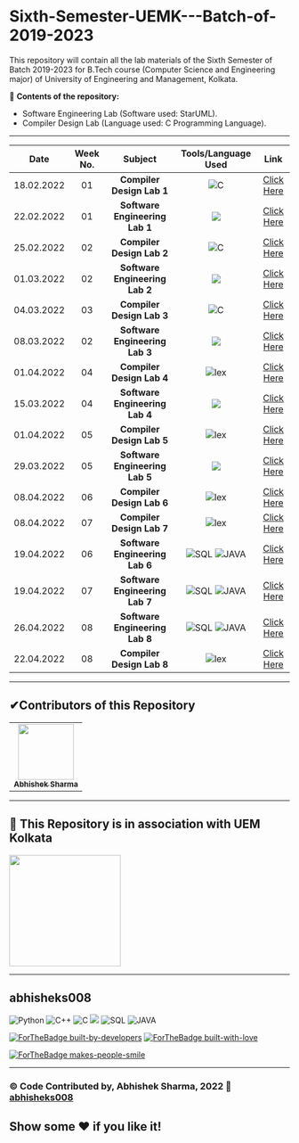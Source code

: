 # Sixth-Semester-UEMK---Batch-of-2019-2023
This repository will contain all the lab materials of the Sixth Semester of Batch 2019-2023 for B.Tech course (Computer Science and Engineering major) of University of Engineering and Management, Kolkata.

🔴 **Contents of the repository:**
- Software Engineering Lab (Software used: StarUML).
- Compiler Design Lab (Language used: C Programming Language).

***************************************************************
| Date | Week No. | Subject | Tools/Language Used | Link |
| :---: |:---: |:---: |:---: |:---: |
|18.02.2022|01|**Compiler Design Lab 1**| <img alt = "C" src = "https://img.shields.io/badge/c-0000FF.svg?&style=for-the-badge&logo=c%2B%2B&ogoColor=white"> | [Click Here](/Compiler%20Design%20Lab/Assignment%201)|
|22.02.2022|01|**Software Engineering Lab 1**|<img src = "https://img.shields.io/badge/StarUML-C70039.svg?&style=for-the-badge&logo=StarUML%2B%2B&ogoColor=white">|[Click Here](https://github.com/abhisheks008/Sixth-Semester-UEMK---Batch-of-2019-2023/blob/main/Software%20Engineering%20Lab/Software%20Engg%20Lab%20-%20Assignment%201.pdf)|
|25.02.2022|02|**Compiler Design Lab 2**|<img alt = "C" src = "https://img.shields.io/badge/c-0000FF.svg?&style=for-the-badge&logo=c%2B%2B&ogoColor=white"> | [Click Here](Compiler%20Design%20Lab/Assignment%202)|
|01.03.2022|02|**Software Engineering Lab 2**|<img src = "https://img.shields.io/badge/StarUML-C70039.svg?&style=for-the-badge&logo=StarUML%2B%2B&ogoColor=white">|[Click Here](/Software%20Engineering%20Lab/Software%20Engineering%20Lab%20-%20Assignment%202.pdf)|
|04.03.2022|03|**Compiler Design Lab 3**|<img alt = "C" src = "https://img.shields.io/badge/c-0000FF.svg?&style=for-the-badge&logo=c%2B%2B&ogoColor=white"> | [Click Here](Compiler%20Design%20Lab/Assignment%203)|
|08.03.2022|02|**Software Engineering Lab 3**|<img src = "https://img.shields.io/badge/StarUML-C70039.svg?&style=for-the-badge&logo=StarUML%2B%2B&ogoColor=white">|[Click Here](/Software%20Engineering%20Lab/Software%20Engineering%20Lab%20-%20Assignment%203.pdf)|
|01.04.2022|04|**Compiler Design Lab 4**|<img alt = "lex" src = "https://img.shields.io/badge/lex-E6E300.svg?&style=for-the-badge&logo=lex&ogoColor=black">|[Click Here](https://github.com/abhisheks008/Sixth-Semester-UEMK---Batch-of-2019-2023/tree/main/Compiler%20Design%20Lab/Assignment%204)|
|15.03.2022|04|**Software Engineering Lab 4**|<img src = "https://img.shields.io/badge/StarUML-C70039.svg?&style=for-the-badge&logo=StarUML%2B%2B&ogoColor=white">|[Click Here](https://github.com/abhisheks008/Sixth-Semester-UEMK---Batch-of-2019-2023/blob/main/Software%20Engineering%20Lab/Software%20Engineering%20Lab%20-%20Assignment%204.pdf)|
|01.04.2022|05|**Compiler Design Lab 5**|<img alt = "lex" src = "https://img.shields.io/badge/lex-E6E300.svg?&style=for-the-badge&logo=lex&ogoColor=black">|[Click Here](https://github.com/abhisheks008/Sixth-Semester-UEMK---Batch-of-2019-2023/tree/main/Compiler%20Design%20Lab/Assignment%205)|
|29.03.2022|05|**Software Engineering Lab 5**|<img src = "https://img.shields.io/badge/StarUML-C70039.svg?&style=for-the-badge&logo=StarUML%2B%2B&ogoColor=white">|[Click Here](https://github.com/abhisheks008/Sixth-Semester-UEMK---Batch-of-2019-2023/blob/main/Software%20Engineering%20Lab/Software%20Engineering%20Lab%20-%20Assignment%205.pdf)|
|08.04.2022|06|**Compiler Design Lab 6**|<img alt = "lex" src = "https://img.shields.io/badge/lex-E6E300.svg?&style=for-the-badge&logo=lex&ogoColor=black">|[Click Here](https://github.com/abhisheks008/Sixth-Semester-UEMK---Batch-of-2019-2023/tree/main/Compiler%20Design%20Lab/Assignment%206)|
|08.04.2022|07|**Compiler Design Lab 7**|<img alt = "lex" src = "https://img.shields.io/badge/lex-E6E300.svg?&style=for-the-badge&logo=lex&ogoColor=black">|[Click Here](https://github.com/abhisheks008/Sixth-Semester-UEMK---Batch-of-2019-2023/tree/main/Compiler%20Design%20Lab/Assignment%207)|
|19.04.2022|06|**Software Engineering Lab 6**|<img alt = "SQL" src = "https://img.shields.io/badge/SQL-6713d4?style=for-the-badge&logo=sql&logoColor=white">  <img alt = "JAVA" src = "https://img.shields.io/badge/JAVA-e700a5?style=for-the-badge&logo=java&logoColor=white">|[Click Here](https://github.com/abhisheks008/Sixth-Semester-UEMK---Batch-of-2019-2023/tree/main/Software%20Engineering%20Lab/Assignment%206)|
|19.04.2022|07|**Software Engineering Lab 7**|<img alt = "SQL" src = "https://img.shields.io/badge/SQL-6713d4?style=for-the-badge&logo=sql&logoColor=white">  <img alt = "JAVA" src = "https://img.shields.io/badge/JAVA-e700a5?style=for-the-badge&logo=java&logoColor=white">|[Click Here](https://github.com/abhisheks008/Sixth-Semester-UEMK---Batch-of-2019-2023/tree/main/Software%20Engineering%20Lab/Assignment%207)|
|26.04.2022|08|**Software Engineering Lab 8**|<img alt = "SQL" src = "https://img.shields.io/badge/SQL-6713d4?style=for-the-badge&logo=sql&logoColor=white">  <img alt = "JAVA" src = "https://img.shields.io/badge/JAVA-e700a5?style=for-the-badge&logo=java&logoColor=white">|[Click Here](https://github.com/abhisheks008/Sixth-Semester-UEMK---Batch-of-2019-2023/tree/main/Software%20Engineering%20Lab/Assignment%208)|
|22.04.2022|08|**Compiler Design Lab 8**|<img alt = "lex" src = "https://img.shields.io/badge/lex-E6E300.svg?&style=for-the-badge&logo=lex&ogoColor=black">|[Click Here](https://github.com/abhisheks008/Sixth-Semester-UEMK---Batch-of-2019-2023/tree/main/Compiler%20Design%20Lab/Assignment%208)|



**************************************************************************
<h2>✔Contributors of this Repository</h2>
<table>
  <tr>
<td align="center"><a href="https://github.com/abhisheks008"><img src="https://avatars.githubusercontent.com/u/68724349?v=4" width="100px;" alt=""/><br /><sub><b>Abhishek Sharma</b></sub></a></td>
    </tr>
  </table>
  
***************************************************************************
<h2>🏫 This Repository is in association with UEM Kolkata </h2>
<a href = "https://uem.edu.in/uem-kolkata/"><img src="https://uem.edu.in/app/themes/iem-group-wp-theme/resources/logo.png" width="200px" alt=""/> </a>

*************************************************************************
## abhisheks008
<img alt="Python" src="https://img.shields.io/badge/python%20-%2314354C.svg?&style=for-the-badge&logo=python&logoColor=white"/> <img alt="C++" src="https://img.shields.io/badge/c++%20-%2300599C.svg?&style=for-the-badge&logo=c%2B%2B&ogoColor=white"/>  <img alt = "C" src = "https://img.shields.io/badge/c-0000FF.svg?&style=for-the-badge&logo=c%2B%2B&ogoColor=white">   <img src = "https://img.shields.io/badge/StarUML-C70039.svg?&style=for-the-badge&logo=StarUML%2B%2B&ogoColor=white">   <img alt = "SQL" src = "https://img.shields.io/badge/SQL-6713d4?style=for-the-badge&logo=sql&logoColor=white">  <img alt = "JAVA" src = "https://img.shields.io/badge/JAVA-e700a5?style=for-the-badge&logo=java&logoColor=white">

[![ForTheBadge built-by-developers](http://ForTheBadge.com/images/badges/built-by-developers.svg)](https://GitHub.com/Naereen/)
[![ForTheBadge built-with-love](http://ForTheBadge.com/images/badges/built-with-love.svg)](https://GitHub.com/Naereen/)

[![ForTheBadge makes-people-smile](http://ForTheBadge.com/images/badges/makes-people-smile.svg)](http://ForTheBadge.com)

***************************************

### ©️ Code Contributed by, Abhishek Sharma, 2022 :link: <a href = "https://github.com/abhisheks008"> abhisheks008 </a>
## Show some :heart: if you like it!

